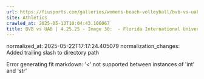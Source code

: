 ```yaml
---
url: https://fiusports.com/galleries/womens-beach-volleyball/bvb-vs-uab-4-25-25/image-30/357/62829/
site: Athletics
crawled_at: 2025-05-13T10:04:43.106067
title: BVB vs UAB | 4.25.25 - Image 30:  - Florida International University
---
```

normalized_at: 2025-05-22T17:17:24.405079
normalization_changes: Added trailing slash to directory path

Error generating fit markdown: '<' not supported between instances of 'int' and 'str'
